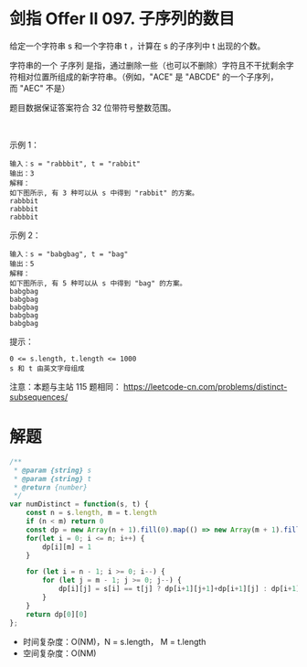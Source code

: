 # 剑指 Offer II 097. 子序列的数目

给定一个字符串 s 和一个字符串 t ，计算在 s 的子序列中 t 出现的个数。

字符串的一个 子序列 是指，通过删除一些（也可以不删除）字符且不干扰剩余字符相对位置所组成的新字符串。（例如，"ACE" 是 "ABCDE" 的一个子序列，而 "AEC" 不是）

题目数据保证答案符合 32 位带符号整数范围。

 

示例 1：
```
输入：s = "rabbbit", t = "rabbit"
输出：3
解释：
如下图所示, 有 3 种可以从 s 中得到 "rabbit" 的方案。
rabbbit
rabbbit
rabbbit
```
示例 2：
```
输入：s = "babgbag", t = "bag"
输出：5
解释：
如下图所示, 有 5 种可以从 s 中得到 "bag" 的方案。 
babgbag
babgbag
babgbag
babgbag
babgbag
```

提示：
```
0 <= s.length, t.length <= 1000
s 和 t 由英文字母组成
```

注意：本题与主站 115 题相同： https://leetcode-cn.com/problems/distinct-subsequences/

# 解题
```js
/**
 * @param {string} s
 * @param {string} t
 * @return {number}
 */
var numDistinct = function(s, t) {
    const n = s.length, m = t.length
    if (n < m) return 0
    const dp = new Array(n + 1).fill(0).map(() => new Array(m + 1).fill(0))
    for(let i = 0; i <= n; i++) {
        dp[i][m] = 1
    }

    for (let i = n - 1; i >= 0; i--) {
        for (let j = m - 1; j >= 0; j--) {
            dp[i][j] = s[i] == t[j] ? dp[i+1][j+1]+dp[i+1][j] : dp[i+1][j]
        }
    }
    return dp[0][0]
};
```
- 时间复杂度：O(NM)，N = s.length， M = t.length
- 空间复杂度：O(NM)